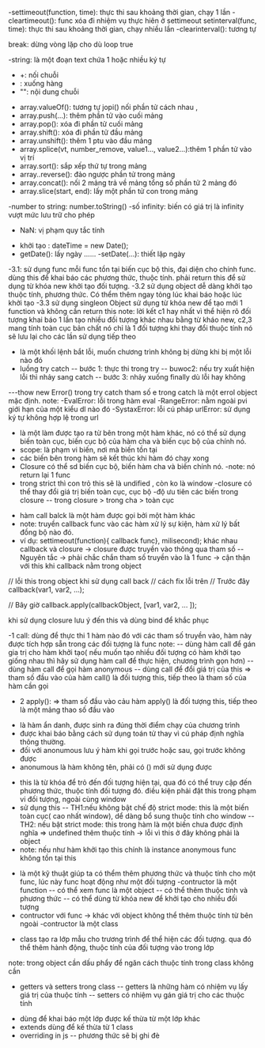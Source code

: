 <!-- settimeout(), setinterval() -->
-settimeout(function, time): thực thi sau khoảng thời gian, chạy 1 lần
-cleartimeout(): func xóa đi nhiệm vụ thực hiên ở settimeout
setinterval(func, time): thực thi sau khoảng thời gian, chạy nhiều lần
-clearinterval(): tương tự
<!-- loop -->
break: dừng vòng lặp cho dù loop true
<!-- Data types -->
-string: là một đoạn text chứa 1 hoặc nhiều ký tự
- +: nối chuỗi
- \: xuống hàng
- "": nội dung chuỗi
<!-- array -->
- array.valueOf(): tương tự jopi() nối phần tử cách nhau ,
- array.push(...): thêm phần tử vào cuối mảng
- array.pop(): xóa đi phần tử cuối mảng
- array.shift(): xóa đi phần tử đầu mảng
- array.unshift(): thêm 1 ptu vào đầu mảng
- array.splice(vt, number_remove, value1..., value2...):thêm 1 phần tử vào vị trí 
- array.sort(): sắp xếp thứ tự trong mảng
- array..reverse(): đảo ngược phần tử trong mảng
- array.concat(): nối 2 mảng trả về mảng tổng số phần tử 2 mảng đó
- array.slice(start, end): lấy một phần tử con trong mảng

<!-- number -->
-number to string: number.toString()
-số infinity: biến có giá trị là infinity vượt mức lưu trữ cho phép
- NaN: vị phạm quy tắc tính

<!-- Date -->
- khởi tạo : dateTime = new Date();
- getDate(): lấy ngày
......
-setDate(...): thiết lặp ngày

<!-- 3 cách tạo class -->
-3.1: sử dụng func
    mỗi func tồn tại biến cục bộ this, đại diện cho chính func. dùng this để khai báo các phương thức, thuộc tính. phải return this để sử dụng từ khóa new khởi tạo đối tượng.
-3.2 sử dụng object
    dễ dàng khởi tạo thuộc tính, phương thức. Có thểm thêm ngay tỏng lúc khai báo hoặc lúc khởi tạo
-3.3 sử dụng singleon Object
    sử dụng từ khóa new để tạo mới 1 function và không cần return this
 note: lời kết 
    c1 hay nhất vì thể hiện rõ đối tượng khai báo 1 lần tạo nhiều đối tượng khác nhau bằng từ kháo new, c2,3 mang tính toàn cục bản chất nó chỉ là 1 đối tượng khi thay đổi thuộc tính nó sẽ lưu lại cho các lần sử dụng tiếp theo

 <!--try catch  -->
 - là một khối lệnh bắt lỗi, muốn chương trình không bị dừng khi bị một lỗi nào đó
 - luồng try catch
 -- bước 1: thực thi trong try
 -- buwoc2: nếu try xuất hiện lỗi thì nhảy sang catch
 -- bước 3: nhảy xuống finally dù lỗi hay không

---thow new Error() trong try catch
tham số e trong catch là một errol object mặc định. 
 note: 
 -EvalError: lỗi trong hàm eval
 -RangeError: nằm ngoài pvi giới hạn của một kiểu dl nào đó
 -SystaxError: lỗi cú pháp
 urlError: sử dụng ký tự không hợp lệ trong url

 <!-- closuse -->
- là một làm được tạo ra từ bên trong một hàm khác, nó có thể sử dụng biến toàn cục, biến cục bộ của hàm cha  và biến cục bộ của chính nó. 
- scope: là phạm vi biến, nơi mà biến tồn tại 
- các biến bên trong hàm sẽ kết thúc khi hàm đó chạy xong
- Closure có thể sd biến cục bộ, biến hàm cha và biến chính nó.
-note: nó return lại 1 func
- trong strict thì con trỏ this sẽ là undified , còn ko là window
-closure có thể thay đổi giá trị biến toàn cục, cục bộ
-độ ưu tiên các biến trong closure
-- trong closure > trong cha > toàn cục

<!-- call balck -->
- hàm call balck là một hàm được gọi bởi một hàm khác 
- note: truyền callback func vào các hàm xử lý sự kiện, hàm xử lý bất đồng bộ nào đó.
- ví dụ: settimeout(function){ callback func}, milisecond);
 khác nhau callback và closure
 -> closure được truyền vào thông qua tham số
-- Nguyên tắc
-> phải chắc chắn tham số truyền vào là 1 func
-> cận thận với this khi callback nằm trong object

 // lỗi this trong object khi sử dụng call back
 // cách fix lỗi trên
 // Trước đây
callback(var1, var2, ...);
 
// Bây giờ
callback.apply(callbackObject, [var1, var2, ... ]);

<!-- bind() -->
khi sử dụng closure lưu ý đến this và dùng bind để khắc phục

<!-- call() & apply() -->
-1 call: dùng để thực thi 1 hàm nào đó với các tham số truyền vào, hàm này được tích hợp sẵn trong các đối tượng là func
note: 
-- dùng hàm call để gán gia trị cho hàm khởi tạo( nếu muốn tạo nhiều đối tượng có hàm khởi tạo giống nhau thì hãy sử dụng hàm call để thực hiện, chương trình gọn hơn)
-- dùng hàm call để gọi hàm anonymous
-- dùng call để đổi giá trị của this
=> tham số đầu vào của hàm call() là đối tượng this, tiếp theo là tham số của hàm cần gọi

- 2 apply(): 
=> tham số đầu vào cảu hàm apply() là đối tượng this, tiếp theo là một mảng thao số đầu vào

<!-- anonymous func -->
- là hàm ẩn danh, được sinh ra đúng thời điểm chạy của chương trình
- được khai báo bằng cách sử dụng toán tử thay vì cú pháp  định nghĩa thông thường.
- đối với anonumous lưu ý hàm khi gọi trước hoặc sau, gọi trước không được
- anonumous là hàm không tên, phải có () mới sử dụng được

<!-- this -->
- this là từ khóa để trỏ đến đối tượng hiện tại, qua đó có thể truy cập đến phương thức, thuộc tính đối tượng đó.
điều kiện phải đặt this trong phạm vi đối tượng, ngoài cùng window
- sử dụng this
-- TH1:nếu không bật chế độ strict mode: this là một biến toàn cục( cao nhất window), dể dàng bổ sung thuộc tính cho window
-- TH2: nếu bật strict mode: this trong hàm là một biến chưa được định nghĩa => undefined 
     thêm thuộc tính -> lỗi vì this ở đây không phải là object
- note: nếu như hàm khởi tạo this chính là instance
    anonymous func không tồn tại this

<!-- contructor -->
- là một kỹ thuật giúp ta có thểm thêm phương thức và thuộc tính cho một func, lúc này func hoạt động như một đối tượng
-contructor là một function
-- có thể xem func là một object
-- có thể thêm thuộc tính và phương thức
-- có thể dùng từ khóa new để khởi tạo cho nhiều đối tượng
- contructor với func
-> khác với object không thể thêm thuộc tính từ bên ngoài 
-contructor là một class

<!-- class -->
- class tạo ra lớp mẫu cho trương trình để thể hiện các đối tượng. qua đó thể thêm hành động, thuộc tính của đối tượng vào trong lớp

note:
trong object cần dấu phẩy để ngăn cách thuộc tính
trong class không cần
 - getters và setters  trong class
 -- getters là những hàm có nhiệm vụ lấy giá trị của thuộc tính 
 -- setters có nhiệm vụ gán giá trị cho các thuộc tính 
<!-- extend -->
- dùng để khai báo một lớp được kế thừa từ một lớp khác
- extends dùng để kế thừa từ 1 class
- overriding in js
-- phương thức sẽ bị ghi đè

